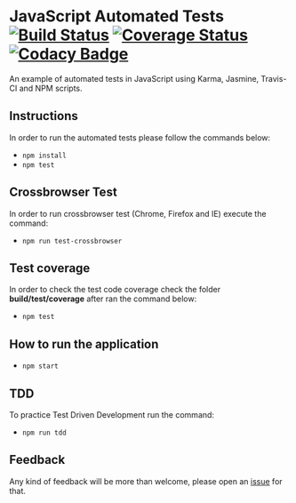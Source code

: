 # JavaScript Automated Tests [![Build Status](https://travis-ci.org/edysegura/js-automated-tests.svg?branch=master)](https://travis-ci.org/edysegura/js-automated-tests) [![Coverage Status](https://coveralls.io/repos/github/edysegura/js-automated-tests/badge.svg?branch=master)](https://coveralls.io/github/edysegura/js-automated-tests?branch=master) [![Codacy Badge](https://api.codacy.com/project/badge/Grade/fc98669dc9e24166a1d84c9f0f7cafb2)](https://www.codacy.com/app/edysegura/js-automated-tests?utm_source=github.com&amp;utm_medium=referral&amp;utm_content=edysegura/js-automated-tests&amp;utm_campaign=Badge_Grade)
An example of automated tests in JavaScript using Karma, Jasmine, Travis-CI and NPM scripts.

## Instructions

In order to run the automated tests please follow the commands below:

- ```npm install```
- ```npm test```

## Crossbrowser Test

In order to run crossbrowser test (Chrome, Firefox and IE) execute the command:

- ```npm run test-crossbrowser```

## Test coverage

In order to check the test code coverage check the folder **build/test/coverage** after ran the command below:

- ```npm test```

## How to run the application

- ```npm start```

## TDD

To practice Test Driven Development run the command:

- ```npm run tdd```

## Feedback

Any kind of feedback will be more than welcome, please open an [issue](https://github.com/edysegura/js-factorial/issues) for that.
